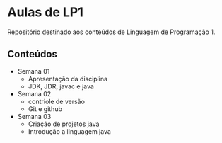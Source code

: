 # Aulas de LP1
Repositório destinado aos conteúdos de Linguagem de Programação 1.

## Conteúdos 

- Semana 01
    - Apresentação da disciplina 
    - JDK, JDR, javac e java
- Semana 02
    - contriole de versão
    - Git e github
- Semana 03 
    - Criação de projetos java 
    - Introdução a linguagem java 